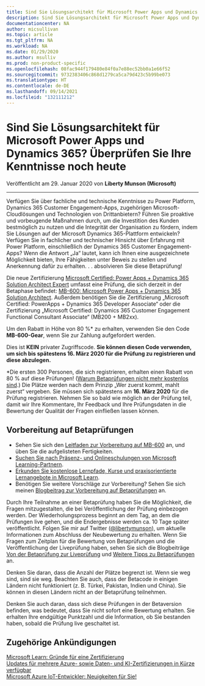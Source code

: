 ```yaml
---
title: Sind Sie Lösungsarchitekt für Microsoft Power Apps und Dynamics 365? Überprüfen Sie Ihre Kenntnisse noch heute | Microsoft-Dokumentation
description: Sind Sie Lösungsarchitekt für Microsoft Power Apps und Dynamics 365? Überprüfen Sie Ihre Kenntnisse noch heute
documentationcenter: NA
author: micsullivan
ms.topic: article
ms.tgt_pltfrm: NA
ms.workload: NA
ms.date: 01/29/2020
ms.author: msulliv
ms.prod: non-product-specific
ms.openlocfilehash: 08fac944f179480e84f0a7e88ec52bb0a1e66f52
ms.sourcegitcommit: 9732383406c868d1279ca5ca79d423c5b99be073
ms.translationtype: HT
ms.contentlocale: de-DE
ms.lasthandoff: 09/14/2021
ms.locfileid: "132111212"
---
```

# <a name="are-you-a-microsoft-power-apps--dynamics-365-solution-architect-validate-your-expertise-today"></a>Sind Sie Lösungsarchitekt für Microsoft Power Apps und Dynamics 365? Überprüfen Sie Ihre Kenntnisse noch heute

Veröffentlicht am 29. Januar 2020 von **Liberty Munson (Microsoft)**

___

Verfügen Sie über fachliche und technische Kenntnisse zu Power Platform, Dynamics 365 Customer Engagement-Apps, zugehörigen Microsoft-Cloudlösungen und Technologien von Drittanbietern? Führen Sie proaktive und vorbeugende Maßnahmen durch, um die Investition des Kunden bestmöglich zu nutzen und die Integrität der Organisation zu fördern, indem Sie Lösungen auf der Microsoft Dynamics 365-Plattform entwickeln? Verfügen Sie in fachlicher und technischer Hinsicht über Erfahrung mit Power Platform, einschließlich der Dynamics 365 Customer Engagement-Apps? Wenn die Antwort „Ja“ lautet, kann ich Ihnen eine ausgezeichnete Möglichkeit bieten, Ihre Fähigkeiten unter Beweis zu stellen und Anerkennung dafür zu erhalten. . . absolvieren Sie diese Betaprüfung!

Die neue Zertifizierung [Microsoft Certified: Power Apps + Dynamics 365 Solution Architect Expert](https://docs.microsoft.com/learn/certifications/power-apps-and-d365-solution-architect-expert?WT.mc_id=mb600_MB600blog_cert_powerappsd365solnarch-blog-wwl) umfasst eine Prüfung, die sich derzeit in der Betaphase befindet: [MB-600: Microsoft Power Apps + Dynamics 365 Solution Architect](https://docs.microsoft.com/learn/certifications/exams/mb-600?WT.mc_id=mb600_MB600blog_cert_exammb600-blog-wwl). Außerdem benötigen Sie die Zertifizierung „Microsoft Certified: PowerApps + Dynamics 365 Developer Associate“ oder die Zertifizierung „Microsoft Certified: Dynamics 365 Customer Engagement Functional Consultant Associate“ (MB200 + MB2xx).

Um den Rabatt in Höhe von 80 %* zu erhalten, verwenden Sie den Code **MB-600-Gear**, wenn Sie zur Zahlung aufgefordert werden.

Dies ist **KEIN** privater Zugriffscode. **Sie können diesen Code verwenden, um sich bis spätestens 16. März 2020 für die Prüfung zu registrieren und diese abzulegen.**

*Die ersten 300 Personen, die sich registrieren, erhalten einen Rabatt von 80 % auf diese Prüfungen! ([Warum Betaprüfungen nicht mehr kostenlos sind](https://www.microsoft.com/en-us/learning/community-blog-post.aspx?BlogId=8&Id=374922).) Die Plätze werden nach dem Prinzip „Wer zuerst kommt, mahlt zuerst“ vergeben. Sie müssen sich spätestens am **16. März 2020** für die Prüfung registrieren. Nehmen Sie so bald wie möglich an der Prüfung teil, damit wir Ihre Kommentare, Ihr Feedback und Ihre Prüfungsdaten in die Bewertung der Qualität der Fragen einfließen lassen können.

## <a name="preparing-for-beta-exams"></a>Vorbereitung auf Betaprüfungen

- Sehen Sie sich den [Leitfaden zur Vorbereitung auf MB-600](https://docs.microsoft.com/learn/certifications/exams/mb-600?WT.mc_id=mb600_MB600blog_cert_exammb600-blog-wwl) an, und üben Sie die aufgelisteten Fertigkeiten.
- [Suchen Sie nach Präsenz- und Onlineschulungen von Microsoft Learning-Partnern](https://www.microsoft.com/en-us/learning/course-list.aspx).
- [Erkunden Sie kostenlose Lernpfade, Kurse und praxisorientierte Lernangebote in Microsoft Learn](https://docs.microsoft.com/learn/browse).
- Benötigen Sie weitere Vorschläge zur Vorbereitung? Sehen Sie sich meinen [Blogbeitrag zur Vorbereitung auf Betaprüfungen](https://www.microsoft.com/en-us/learning/community-blog-post.aspx?BlogId=8&Id=374544) an.

Durch Ihre Teilnahme an einer Betaprüfung haben Sie die Möglichkeit, die Fragen mitzugestalten, die bei Veröffentlichung der Prüfung einbezogen werden. Der Wiederholungsprozess beginnt an dem Tag, an dem die Prüfungen live gehen, und die Endergebnisse werden ca. 10 Tage später veröffentlicht. Folgen Sie mir auf Twitter ([@libertymunson](https://twitter.com/LibertyMunson)), um aktuelle Informationen zum Abschluss der Neubewertung zu erhalten. Wenn Sie Fragen zum Zeitplan für die Bewertung von Betaprüfungen und die Veröffentlichung der Liveprüfung haben, sehen Sie sich die Blogbeiträge [Von der Betaprüfung zur Liveprüfung](https://www.microsoft.com/en-us/learning/community-blog-post.aspx?BlogId=8&Id=374675) und [Weitere Tipps zu Betaprüfungen](https://www.microsoft.com/en-us/learning/community-blog-post.aspx?BlogId=8&Id=374723) an.

Denken Sie daran, dass die Anzahl der Plätze begrenzt ist. Wenn sie weg sind, sind sie weg. Beachten Sie auch, dass der Betacode in einigen Ländern nicht funktioniert (z. B. Türkei, Pakistan, Indien und China). Sie können in diesen Ländern nicht an der Betaprüfung teilnehmen.

Denken Sie auch daran, dass sich diese Prüfungen in der Betaversion befinden, was bedeutet, dass Sie nicht sofort eine Bewertung erhalten. Sie erhalten Ihre endgültige Punktzahl und die Information, ob Sie bestanden haben, sobald die Prüfung live geschaltet ist.

## <a name="related-announcements"></a>Zugehörige Ankündigungen

[Microsoft Learn: Gründe für eine Zertifizierung](https://www.microsoft.com/en-us/learning/community-blog-post.aspx?BlogId=8&Id=375280)  
[Updates für mehrere Azure- sowie Daten- und KI-Zertifizierungen in Kürze verfügbar](https://www.microsoft.com/en-us/learning/community-blog-post.aspx?BlogId=8&Id=375281)  
[Microsoft Azure IoT-Entwickler: Neuigkeiten für Sie!](https://www.microsoft.com/en-us/learning/community-blog-post.aspx?BlogId=8&Id=375252)